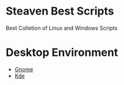 # Steaven Best Scripts
Best Colletion of Linux and Windows Scripts


# Desktop Environment


- [Gnome](https://github.com/SteavenGamerYT/steaven-best-scripts/tree/main/Linux/Desktop%20Environment/Gnome)
- [Kde](https://github.com/SteavenGamerYT/steaven-best-scripts/tree/main/Linux/Desktop%20Environment/Kde)